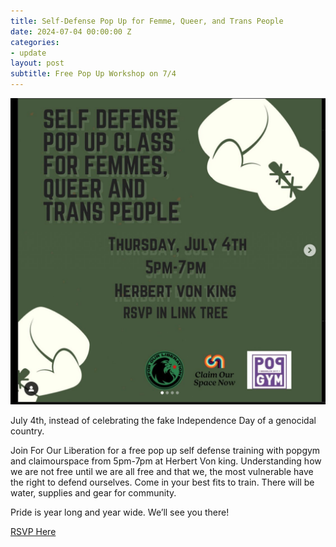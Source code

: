 ```yaml
---
title: Self-Defense Pop Up for Femme, Queer, and Trans People
date: 2024-07-04 00:00:00 Z
categories:
- update
layout: post
subtitle: Free Pop Up Workshop on 7/4
---
```


![Purgatory Street Day](/assets/claimspacenowworkshop.png)

July 4th, instead of celebrating the fake Independence Day of a genocidal country.

​Join For Our Liberation for a free pop up self defense training with popgym and claimourspace from 5pm-7pm at Herbert Von king. Understanding how we are not free until we are all free and that we, the most vulnerable have the right to defend ourselves. Come in your best fits to train. There will be water, supplies and gear for community.

​Pride is year long and year wide. We’ll see you there!

[RSVP Here](https://lu.ma/wtyfwrgs)
